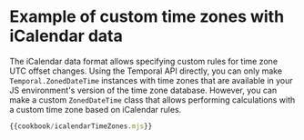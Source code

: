 # Example of custom time zones with iCalendar data

The iCalendar data format allows specifying custom rules for time zone UTC offset changes.
Using the Temporal API directly, you can only make `Temporal.ZonedDateTime` instances with time zones that are available in your JS environment's version of the time zone database.
However, you can make a custom `ZonedDateTime` class that allows performing calculations with a custom time zone based on iCalendar rules.

```javascript
{{cookbook/icalendarTimeZones.mjs}}
```
